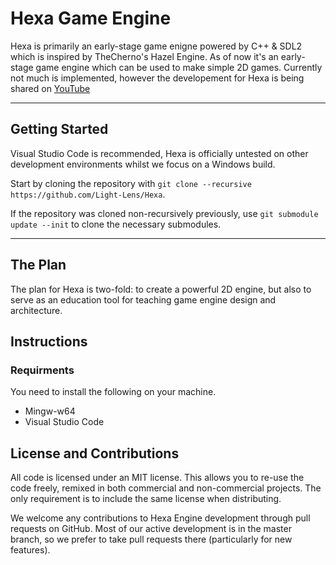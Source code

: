 # Hexa Game Engine
Hexa is primarily an early-stage game enigne powered by C++ & SDL2 which is inspired by TheCherno's Hazel Engine. As of now it's an early-stage game engine which can be used to make simple 2D games. Currently not much is implemented, however the developement for Hexa is being shared on [YouTube](https://youtu.be/Le1afwfm3CY)

***

## Getting Started
Visual Studio Code is recommended, Hexa is officially untested on other development environments whilst we focus on a Windows build.

Start by cloning the repository with `git clone --recursive https://github.com/Light-Lens/Hexa`.

If the repository was cloned non-recursively previously, use `git submodule update --init` to clone the necessary submodules.

***

## The Plan
The plan for Hexa is two-fold: to create a powerful 2D engine, but also to serve as an education tool for teaching game engine design and architecture.

## Instructions
### Requirments
You need to install the following on your machine.
- Mingw-w64
- Visual Studio Code

## License and Contributions
All code is licensed under an MIT license. This allows you to re-use the code freely, remixed in both commercial and non-commercial projects. The only requirement is to include the same license when distributing.

We welcome any contributions to Hexa Engine development through pull requests on GitHub. Most of our active development is in the master branch, so we prefer to take pull requests there (particularly for new features).
